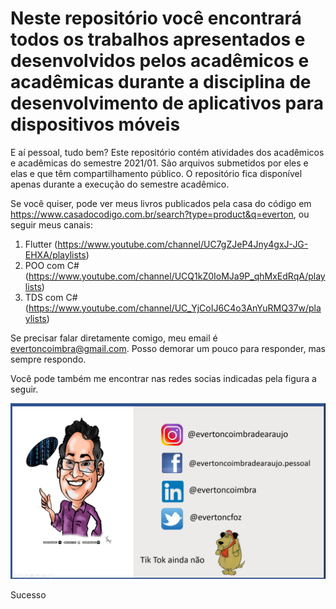 # Neste repositório você encontrará todos os trabalhos apresentados e desenvolvidos pelos acadêmicos e acadêmicas durante a disciplina de desenvolvimento de aplicativos para dispositivos móveis

E aí pessoal, tudo bem? Este repositório contém atividades dos acadêmicos e acadêmicas do semestre 2021/01. São arquivos submetidos por eles e elas e que têm compartilhamento público. O repositório fica disponível apenas durante a execução do semestre acadêmico.

Se você quiser, pode ver meus livros publicados pela casa do código em https://www.casadocodigo.com.br/search?type=product&q=everton, ou seguir meus canais:

1. Flutter (https://www.youtube.com/channel/UC7gZJeP4Jny4gxJ-JG-EHXA/playlists)
2. POO com C# (https://www.youtube.com/channel/UCQ1kZ0IoMJa9P_qhMxEdRqA/playlists)
3. TDS com C# (https://www.youtube.com/channel/UC_YjCoIJ6C4o3AnYuRMQ37w/playlists)


Se precisar falar diretamente comigo, meu email é evertoncoimbra@gmail.com. Posso demorar um pouco para responder, mas sempre respondo.

Você pode também me encontrar nas redes socias indicadas pela figura a seguir.

![Minhas rede sociais. {w=50%}](https://github.com/evertonfoz/persitencia-em-flutter/blob/main/redessociais.png)

Sucesso
